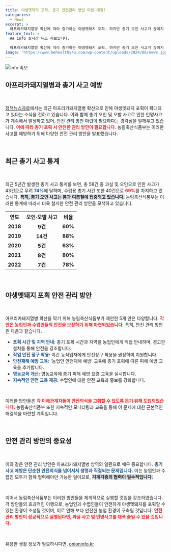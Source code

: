 ```yaml
---
title: 야생멧돼지 포획, 총기 안전관리 방안 마련 예정!
categories:
  - News
excerpt: >
  아프리카돼지열병 확산에 따라 증가하는 야생멧돼지 포획. 하지만 총기 오인 사고가 끊이지 않아 인명 피해 우려가 커지고 있습니다. 농식품부, 안전 관리 방안 마련 나서! 클릭하시고 더 알아보세요!
feature_text: >
  ## info 실시간 뉴스 속보입니다.

  아프리카돼지열병 확산에 따라 증가하는 야생멧돼지 포획. 하지만 총기 오인 사고가 끊이지 않아 인명 피해 우려가 커지고 있습니다. 농식품부, 안전 관리 방안 마련 나서! 클릭하시고 더 알아보세요!
image: 'https://www.behealthy4u.com/wp-content/uploads/2024/06/news.jpg'
---
```


<p><img src="https://www.behealthy4u.com/wp-content/uploads/2024/06/news.jpg" alt="info 속보" /></p>

<h2 data-ke-size="size26">아프리카돼지열병과 총기 사고 예방</h2>

<p data-ke-size="size16">&nbsp;</p>

<p><a class="wikilink" title=" 정책뉴스자료 " href="https://https://www.korea.kr/">정책뉴스자료</a>에서는 최근 아프리카돼지열병 확산으로 인해 야생멧돼지 포획이 확대되고 있다는 소식을 전하고 있습니다. 이와 함께 총기 오인 및 오발 사고로 인한 인명사고가 계속해서 발생하고 있어, 안전 관리 방안 마련이 필요하다는 경각심을 일깨우고 있습니다. <b><span style="color: #ee2323;">이에 따라 총기 포획 시 안전한 관리 방안이 필요합니다.</span></b> 농림축산식품부는 이러한 사고를 예방하기 위해 다양한 안전 관리 방안을 발표했습니다.</p>

<p data-ke-size="size16">&nbsp;</p>

<h2 data-ke-size="size26">최근 총기 사고 통계</h2>

<p data-ke-size="size16">&nbsp;</p>

<p>최근 5년간 발생한 총기 사고 통계를 보면, 총 58건 중 과실 및 오인으로 인한 사고가 43건으로 무려 <b><span style="color: #1a5490;">74%</b></span>에 달하며, 수렵용 총기 사건 또한 40건으로 <b><span style="color: #ee2323;">69%</span></b>를 차지하고 있습니다. <b><span style="background-color: #21538527;">특히, 총기 오인 사고는 봄과 여름철에 집중되고 있습니다.</span></b> 농림축산식품부는 이러한 통계에 따라서 더욱 철저한 안전 관리 방안을 모색하고 있습니다. </p>

<table>
  <tr>
    <th style="text-align: center; height: 17px;"><b>연도</b></th>
    <th style="text-align: center; height: 17px;"><b>오인·오발 사고</b></th>
    <th style="text-align: center; height: 17px;"><b>비율</b></th>
  </tr>
  <tr>
    <td style="text-align: center; height: 17px;"><b>2018</b></td>
    <td style="text-align: center; height: 17px;"><b>9건</b></td>
    <td style="text-align: center; height: 17px;"><b>60%</b></td>
  </tr>
  <tr>
    <td style="text-align: center; height: 17px;"><b>2019</b></td>
    <td style="text-align: center; height: 17px;"><b>14건</b></td>
    <td style="text-align: center; height: 17px;"><b>88%</b></td>
  </tr>
  <tr>
    <td style="text-align: center; height: 17px;"><b>2020</b></td>
    <td style="text-align: center; height: 17px;"><b>5건</b></td>
    <td style="text-align: center; height: 17px;"><b>63%</b></td>
  </tr>
  <tr>
    <td style="text-align: center; height: 17px;"><b>2021</b></td>
    <td style="text-align: center; height: 17px;"><b>8건</b></td>
    <td style="text-align: center; height: 17px;"><b>80%</b></td>
  </tr>
  <tr>
    <td style="text-align: center; height: 17px;"><b>2022</b></td>
    <td style="text-align: center; height: 17px;"><b>7건</b></td>
    <td style="text-align: center; height: 17px;"><b>78%</b></td>
  </tr>
</table>

<p data-ke-size="size16">&nbsp;</p>

<h2 data-ke-size="size26">야생멧돼지 포획 안전 관리 방안</h2>

<p data-ke-size="size16">&nbsp;</p>

<p>아프리카돼지열병 확산을 막기 위해 농림축산식품부가 제안한 5개 안은 다양합니다. <b><span style="color: #ee2323;">각 안은 농업인과 수렵인들의 안전을 보장하기 위해 마련되었습니다.</span></b> 특히, 안전 관리 방안은 다음과 같습니다.</p>

<ul>
  <li><b><span style="color: #1a5490;">포획 시간 및 지역 안내:</span></b> 총기 포획 시간과 지역을 농업인에게 직접 안내하며, 경고판 설치를 통해 안전을 강조합니다.</li>
  <li><b><span style="color: #1a5490;">작업 안전 장구 착용:</span></b> 야간 농작업자에게 안전장구 착용을 권장하며 지원합니다.</li>
  <li><b><span style="color: #1a5490;">안전재해 예방 교육:</span></b> '농업인 안전재해 예방' 교육에 총기 포획에 따른 피해 예방 교육을 추가합니다.</li>
  <li><b><span style="color: #1a5490;">영농교육 개선:</span></b> 영농교육에 총기 피해 예방 요령 교육을 실시합니다.</li>
  <li><b><span style="color: #1a5490;">지속적인 안전 교육 제공:</span></b> 수렵인에 대한 안전 교육과 홍보를 강화합니다.</li>
</ul>

<p data-ke-size="size16">&nbsp;</p>

<p>이러한 방안들은 <b><span style="color: #ee2323;">각 이해관계자들이 안전의식을 고취할 수 있도록 돕기 위해 도입되었습니다.</span></b> 농림축산식품부 또한 지속적인 모니터링과 교육을 통해 이 문제에 대한 근본적인 해결책을 마련할 계획입니다.</p>

<p data-ke-size="size16">&nbsp;</p>

<h2 data-ke-size="size26">안전 관리 방안의 중요성</h2>

<p data-ke-size="size16">&nbsp;</p>

<p>이와 같은 안전 관리 방안은 아프리카돼지열병 방역의 일환으로 매우 중요합니다. <b><span style="color: #1a5490;">총기 사고 예방은 단순한 안전의식을 넘어서서 생명과 직결되는 문제입니다.</span></b> 이는 농업인과 수렵인 모두가 함께 협력해야만 가능한 일이므로, <b><span style="background-color: #21538527;">각계각층의 협력이 필수적입니다.</span></b>  </p>

<p data-ke-size="size16">&nbsp;</p>

<p>이어서 농림축산식품부는 이러한 방안들을 체계적으로 실행할 것임을 강조하였습니다. 각 방안들의 효과적인 이행으로, 농업인과 수렵인들이 안전하게 야생멧돼지를 포획할 수 있는 환경이 조성될 것이며, 이로 인해 보다 안전한 농업 환경이 구축될 것입니다. <b><span style="color: #ee2323;">안전 관리 방안이 성공적으로 실행된다면, 과실 사고 및 인명사고를 대폭 줄일 수 있을 것입니다.</span></b> </p>

<p data-ke-size="size16">&nbsp;</p>
유용한 생활 정보가 필요하시다면, <a href="https://onioninfo.kr" rel="dofollow">onioninfo.kr</a>


